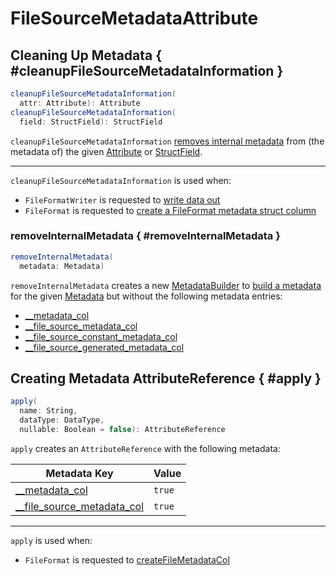 # FileSourceMetadataAttribute

## Cleaning Up Metadata { #cleanupFileSourceMetadataInformation }

```scala
cleanupFileSourceMetadataInformation(
  attr: Attribute): Attribute
cleanupFileSourceMetadataInformation(
  field: StructField): StructField
```

`cleanupFileSourceMetadataInformation` [removes internal metadata](#removeInternalMetadata) from (the metadata of) the given [Attribute](../expressions/Attribute.md) or [StructField](../types/StructField.md).

---

`cleanupFileSourceMetadataInformation` is used when:

* `FileFormatWriter` is requested to [write data out](../files/FileFormatWriter.md#write)
* `FileFormat` is requested to [create a FileFormat metadata struct column](../files/FileFormat.md#createFileMetadataCol)

### removeInternalMetadata { #removeInternalMetadata }

```scala
removeInternalMetadata(
  metadata: Metadata)
```

`removeInternalMetadata` creates a new [MetadataBuilder](../types/MetadataBuilder.md) to [build a metadata](../types/MetadataBuilder.md#build) for the given [Metadata](../types/Metadata.md) but without the following metadata entries:

* [__metadata_col](#METADATA_COL_ATTR_KEY)
* [__file_source_metadata_col](#FILE_SOURCE_METADATA_COL_ATTR_KEY)
* [__file_source_constant_metadata_col](FileSourceConstantMetadataAttribute.md#FILE_SOURCE_CONSTANT_METADATA_COL_ATTR_KEY)
* [__file_source_generated_metadata_col](FileSourceConstantMetadataAttribute.md#FILE_SOURCE_GENERATED_METADATA_COL_ATTR_KEY)

## Creating Metadata AttributeReference { #apply }

```scala
apply(
  name: String,
  dataType: DataType,
  nullable: Boolean = false): AttributeReference
```

`apply` creates an `AttributeReference` with the following metadata:

Metadata Key | Value
-------------|------
 [__metadata_col](#METADATA_COL_ATTR_KEY) | `true`
 [__file_source_metadata_col](#FILE_SOURCE_METADATA_COL_ATTR_KEY) | `true`

---

`apply` is used when:

* `FileFormat` is requested to [createFileMetadataCol](../files/FileFormat.md#createFileMetadataCol)
